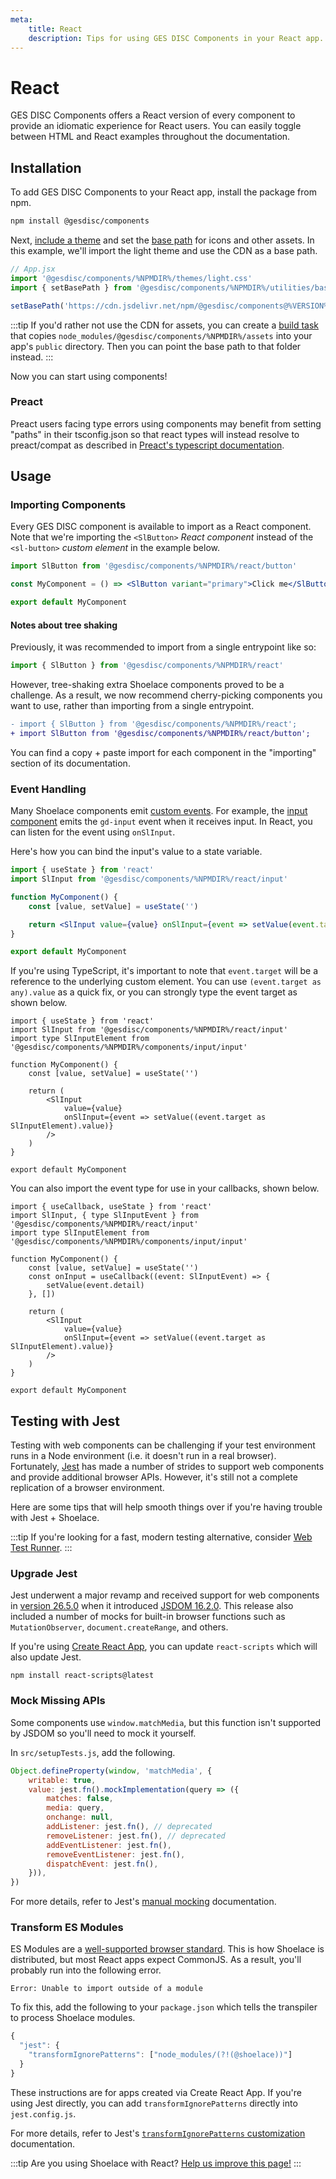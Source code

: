 ```yaml
---
meta:
    title: React
    description: Tips for using GES DISC Components in your React app.
---
```


# React

GES DISC Components offers a React version of every component to provide an idiomatic experience for React users. You can easily toggle between HTML and React examples throughout the documentation.

## Installation

To add GES DISC Components to your React app, install the package from npm.

```bash
npm install @gesdisc/components
```

Next, [include a theme](/getting-started/themes) and set the [base path](/getting-started/installation#setting-the-base-path) for icons and other assets. In this example, we'll import the light theme and use the CDN as a base path.

```jsx
// App.jsx
import '@gesdisc/components/%NPMDIR%/themes/light.css'
import { setBasePath } from '@gesdisc/components/%NPMDIR%/utilities/base-path'

setBasePath('https://cdn.jsdelivr.net/npm/@gesdisc/components@%VERSION%/%CDNDIR%/')
```

:::tip
If you'd rather not use the CDN for assets, you can create a [build task](https://webpack.js.org/plugins/copy-webpack-plugin/) that copies `node_modules/@gesdisc/components/%NPMDIR%/assets` into your app's `public` directory. Then you can point the base path to that folder instead.
:::

Now you can start using components!

### Preact

Preact users facing type errors using components may benefit from setting "paths" in their tsconfig.json so that react types will instead resolve to preact/compat as described in [Preact's typescript documentation](https://preactjs.com/guide/v10/typescript/#typescript-preactcompat-configuration).

## Usage

### Importing Components

Every GES DISC component is available to import as a React component. Note that we're importing the `<SlButton>` _React component_ instead of the `<sl-button>` _custom element_ in the example below.

```jsx
import SlButton from '@gesdisc/components/%NPMDIR%/react/button'

const MyComponent = () => <SlButton variant="primary">Click me</SlButton>

export default MyComponent
```

#### Notes about tree shaking

Previously, it was recommended to import from a single entrypoint like so:

```jsx
import { SlButton } from '@gesdisc/components/%NPMDIR%/react'
```

However, tree-shaking extra Shoelace components proved to be a challenge. As a result, we now recommend cherry-picking components you want to use, rather than importing from a single entrypoint.

```diff
- import { SlButton } from '@gesdisc/components/%NPMDIR%/react';
+ import SlButton from '@gesdisc/components/%NPMDIR%/react/button';
```

You can find a copy + paste import for each component in the "importing" section of its documentation.

### Event Handling

Many Shoelace components emit [custom events](https://developer.mozilla.org/en-US/docs/Web/API/CustomEvent). For example, the [input component](/components/input) emits the `gd-input` event when it receives input. In React, you can listen for the event using `onSlInput`.

Here's how you can bind the input's value to a state variable.

```jsx
import { useState } from 'react'
import SlInput from '@gesdisc/components/%NPMDIR%/react/input'

function MyComponent() {
    const [value, setValue] = useState('')

    return <SlInput value={value} onSlInput={event => setValue(event.target.value)} />
}

export default MyComponent
```

If you're using TypeScript, it's important to note that `event.target` will be a reference to the underlying custom element. You can use `(event.target as any).value` as a quick fix, or you can strongly type the event target as shown below.

```tsx
import { useState } from 'react'
import SlInput from '@gesdisc/components/%NPMDIR%/react/input'
import type SlInputElement from '@gesdisc/components/%NPMDIR%/components/input/input'

function MyComponent() {
    const [value, setValue] = useState('')

    return (
        <SlInput
            value={value}
            onSlInput={event => setValue((event.target as SlInputElement).value)}
        />
    )
}

export default MyComponent
```

You can also import the event type for use in your callbacks, shown below.

```tsx
import { useCallback, useState } from 'react'
import SlInput, { type SlInputEvent } from '@gesdisc/components/%NPMDIR%/react/input'
import type SlInputElement from '@gesdisc/components/%NPMDIR%/components/input/input'

function MyComponent() {
    const [value, setValue] = useState('')
    const onInput = useCallback((event: SlInputEvent) => {
        setValue(event.detail)
    }, [])

    return (
        <SlInput
            value={value}
            onSlInput={event => setValue((event.target as SlInputElement).value)}
        />
    )
}

export default MyComponent
```

## Testing with Jest

Testing with web components can be challenging if your test environment runs in a Node environment (i.e. it doesn't run in a real browser). Fortunately, [Jest](https://jestjs.io/) has made a number of strides to support web components and provide additional browser APIs. However, it's still not a complete replication of a browser environment.

Here are some tips that will help smooth things over if you're having trouble with Jest + Shoelace.

:::tip
If you're looking for a fast, modern testing alternative, consider [Web Test Runner](https://modern-web.dev/docs/test-runner/overview/).
:::

### Upgrade Jest

Jest underwent a major revamp and received support for web components in [version 26.5.0](https://github.com/facebook/jest/blob/main/CHANGELOG.md#2650) when it introduced [JSDOM 16.2.0](https://github.com/jsdom/jsdom/blob/master/Changelog.md#1620). This release also included a number of mocks for built-in browser functions such as `MutationObserver`, `document.createRange`, and others.

If you're using [Create React App](https://reactjs.org/docs/create-a-new-react-app.html#create-react-app), you can update `react-scripts` which will also update Jest.

```
npm install react-scripts@latest
```

### Mock Missing APIs

Some components use `window.matchMedia`, but this function isn't supported by JSDOM so you'll need to mock it yourself.

In `src/setupTests.js`, add the following.

```js
Object.defineProperty(window, 'matchMedia', {
    writable: true,
    value: jest.fn().mockImplementation(query => ({
        matches: false,
        media: query,
        onchange: null,
        addListener: jest.fn(), // deprecated
        removeListener: jest.fn(), // deprecated
        addEventListener: jest.fn(),
        removeEventListener: jest.fn(),
        dispatchEvent: jest.fn(),
    })),
})
```

For more details, refer to Jest's [manual mocking](https://jestjs.io/docs/manual-mocks#mocking-methods-which-are-not-implemented-in-jsdom) documentation.

### Transform ES Modules

ES Modules are a [well-supported browser standard](https://hacks.mozilla.org/2018/03/es-modules-a-cartoon-deep-dive/). This is how Shoelace is distributed, but most React apps expect CommonJS. As a result, you'll probably run into the following error.

```
Error: Unable to import outside of a module
```

To fix this, add the following to your `package.json` which tells the transpiler to process Shoelace modules.

```js
{
  "jest": {
    "transformIgnorePatterns": ["node_modules/(?!(@shoelace))"]
  }
}
```

These instructions are for apps created via Create React App. If you're using Jest directly, you can add `transformIgnorePatterns` directly into `jest.config.js`.

For more details, refer to Jest's [`transformIgnorePatterns` customization](https://jestjs.io/docs/tutorial-react-native#transformignorepatterns-customization) documentation.

:::tip
Are you using Shoelace with React? [Help us improve this page!](https://github.com/gesdisc/components/blob/next/docs/frameworks/react.md)
:::
